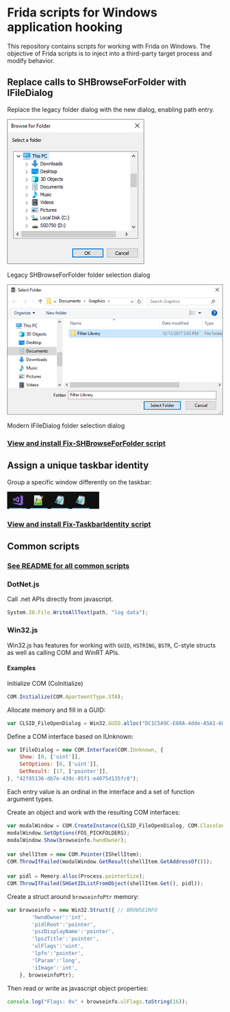 # Frida scripts for Windows application hooking
This repository contains scripts for working with Frida on Windows.  The objective of Frida scripts is to inject into a third-party target process and modify behavior.

## Replace calls to SHBrowseForFolder with IFileDialog
Replace the legacy folder dialog with the new dialog, enabling path entry.

![Legacy SHBrowseForFolder folder selection dialog](./Fix-SHBrowseForFolder/gfx/SHBrowseForFolder.png)

Legacy SHBrowseForFolder folder selection dialog 

![Modern IFileDialog folder selection dialog](./Fix-SHBrowseForFolder/gfx/IFileDialog.png)

Modern IFileDialog folder selection dialog

### [View and install Fix-SHBrowseForFolder script](./Fix-SHBrowseForFolder/README.md)

## Assign a unique taskbar identity
Group a specific window differently on the taskbar:

![Taskbar showing two notepad buttons](./Fix-TaskbarIdentity/gfx/taskbar.png)

### [View and install Fix-TaskbarIdentity script](./Fix-TaskbarIdentity/README.md)

## Common scripts

### [See README for all common scripts](./common/README.md)

### DotNet.js

Call .net APIs directly from javascript.

```js
System.IO.File.WriteAllText(path, "log data");
```

### Win32.js
Win32.js has features for working with `GUID`, `HSTRING`, `BSTR`, C-style structs as well as calling COM and WinRT APIs.

#### Examples

Initialize COM (CoInitialize)
```js
COM.Initialize(COM.ApartmentType.STA);
```

Allocate memory and fill in a GUID:
```js
var CLSID_FileOpenDialog = Win32.GUID.alloc("DC1C5A9C-E88A-4dde-A5A1-60F82A20AEF7");
```

Define a COM interface based on IUnknown:
```js
var IFileDialog = new COM.Interface(COM.IUnknown, {
	Show: [0, ['uint']],
	SetOptions: [6, ['uint']],
	GetResult: [17, ['pointer']],
}, "42f85136-db7e-439c-85f1-e4075d135fc8");
```
Each entry value is an ordinal in the interface and a set of function argument types.

Create an object and work with the resulting COM interfaces:
```js
var modalWindow = COM.CreateInstance(CLSID_FileOpenDialog, COM.ClassContext.InProc, IFileDialog);
modalWindow.SetOptions(FOS_PICKFOLDERS);
modalWindow.Show(browseinfo.hwndOwner);

var shellItem = new COM.Pointer(IShellItem);
COM.ThrowIfFailed(modalWindow.GetResult(shellItem.GetAddressOf()));

var pidl = Memory.alloc(Process.pointerSize);
COM.ThrowIfFailed(SHGetIDListFromObject(shellItem.Get(), pidl));
```

Create a struct around `browseinfoPtr` memory:
```js
var browseinfo = new Win32.Struct({ // BROWSEINFO
		'hwndOwner':'int',
		'pidlRoot':'pointer',
		'pszDisplayName':'pointer',
		'lpszTitle':'pointer',
		'ulFlags':'uint',
		'lpfn':'pointer',
		'lParam':'long',
		'iImage':'int',
	}, browseinfoPtr);
```

Then read or write as javascript object properties:
```js
console.log("Flags: 0x" + browseinfo.ulFlags.toString(16));
```